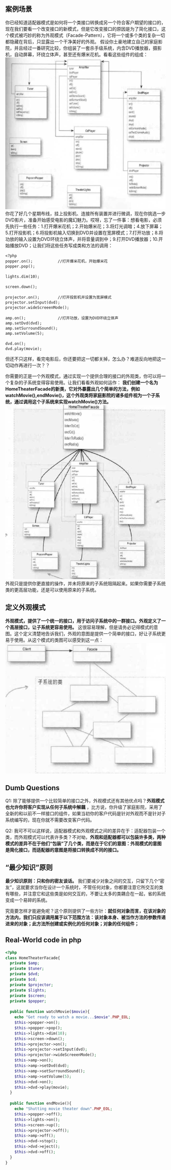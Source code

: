 ## 案例场景
你已经知道适配器模式是如何将一个类接口转换成另一个符合客户期望的接口的，现在我们要看一个改变接口的新模式，但是它改变接口的原因是为了简化接口，这个模式被巧妙的称为外观模式（Facade-Pattern），它将一个或多个类的复杂一切都隐藏在背后，只显露出一个干净美好的外观。
假设你土豪地建立自己的家庭影院，并且经过一番研究比较，你组装了一套杀手级系统，内含DVD播放器，摄影机，自动屏幕，环绕立体声，甚至还有爆米花机。看看这些组件的组成：
![](https://github.com/sdwang1/design-pattern/blob/master/blogimg/Facade_Homefilm.png)
你花了好几个星期布线，挂上投影机、连接所有装置并进行微调，现在你挑选一步DVD影片，准备开始感受电影的魔幻魅力。哎呀，忘了一件事：想看电影，必须先执行一些任务：1.打开爆米花机；2.开始爆米花；3.将灯光调暗；4.放下屏幕；5.打开投影机；6.将投影机输入切换到DVD并设置在宽屏模式；7.打开功放；8.将功放的输入设置为DVD环绕立体声，并将音量调到中；9.打开DVD播放器；10.开始播放DVD；让我们将这些任务写成类和方法的调用：
```
<?php
popper.on();           //打开爆米花机，开始爆米花
popper.pop();

lights.dim(10);

screen.down();

projector.on();        //打开投影机并设置为宽屏模式
projector.setInput(dvd);
projector.wideScreeenMode();

amp.on();              //打开功放，设置为DVD环绕立体声
amp.setDvd(dvd);
amp.setSurroundSound();
amp.setVolume(5);

dvd.on();
dvd.play(movie);
```
但还不只这样，看完电影后，你还要把这一切都关掉，怎么办？难道反向地把这一切动作再进行一次？？

你需要的正是一个外观模式，通过实现一个提供合理的接口的外观类，你可以将一个复杂的子系统变得容易使用。让我们看看外观如何运作： **我们创建一个名为HomeTheaterFacade的新类，它对外暴露出几个简单的方法，例如watchMovie(),endMovie()，这个外观类将家庭影院的诸多组件视为一个子系统，通过调用这个子系统来实现watchMovie()方法。**
![](https://github.com/sdwang1/design-pattern/blob/master/blogimg/Homefilm_uml.png)
外观只是提供你更直接的操作，并未将原来的子系统阻隔起来。如果你需要子系统类的更高层功能，还是可以使用原来的子系统。
## 定义外观模式
**外观模式，提供了一个统一的接口，用于访问子系统中的一群接口。外观定义了一个高层接口，让子系统更容易使用。** 这很容易理解，但是请务必记得模式的意图。这个定义清楚地告诉我们，外观的意图是提供一个简单的接口，好让子系统更易于使用。从这个模式的类图可以感受到这一点：
![](https://github.com/sdwang1/design-pattern/blob/master/blogimg/Facade_Pattern_uml.png)
## Dumb Questions
Q1: 除了能够提供一个比较简单的接口之外，外观模式还有其他优点吗？**外观模式也允许你将客户实现从任何子系统中解藕** ，比方说，你升级了家庭影院，采用了全新的和以前不一样接口的组件，如果当初你的客户代码是针对外观而不是针对子系统编写的，现在你就不需要改变客户代码。

Q2: 我可不可以这样说，适配器模式和外观模式之间的差异在于：适配器包装一个类，而外观模式可以代表许多类？不对呦，**外观和适配器都可以包装许多类，两种模式的差异不在于他们“包装”了几个类，而是在于它们的意图：外观模式的意图是简化接口，而适配器的意图是将接口转换成不同的接口。**
## “最少知识”原则
**最少知识原则：只和你的密友谈话。** 我们要减少对象之间的交互，只留下几个“密友”，这就要求当你在设计一个系统时，不管任何对象，你都要注意它所交互的类有哪些，并注意它和这些类是如何交互的，不要让太多的类耦合在一起，省的系统变成一个易碎的系统。

究竟要怎样才能避免呢？这个原则提供了一些方针：**就任何对象而言，在该对象的方法内，我们只应该调用属于以下范围方法：该对象本身、被当作方法的参数传递进来的对象；此方法所创建或实例化的任何对象；对象的任何组件；**
## Real-World code in php
```php
<?php
class HomeTheaterFacade{
  private $amp;
  private $tuner;
  private $dvd;
  private $cd;
  private $projector;
  private $lights;
  private $screen;
  private $popper;

  public function watchMovie($movie){
    echo "Get ready to watch a movie...$movie".PHP_EOL;
    $this->popper->on();          
    $this->popper->pop();
    $this->lights->dim(10);
    $this->screen->down();
    $this->projector->on();        
    $this->projector->setInput(dvd);
    $this->projector->wideScreeenMode();
    $this->amp->on();             
    $this->amp->setDvd(dvd);
    $this->amp->setSurroundSound();
    $this->amp->setVolume(5);
    $this->dvd->on();
    $this->dvd->play(movie);
  }

  public function endMovie(){
    echo "Shutting movie theater down".PHP_EOL;
    $this->popper->off();
    $this->lights->on();
    $this->screen->up();
    $this->projector->off();
    $this->amp->off();
    $this->dvd->stop();
    $this->dvd->eject();
    $this->dvd->off();
  }
}
```
